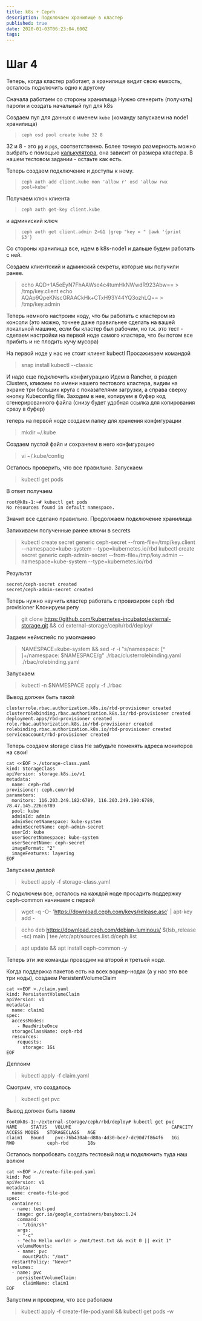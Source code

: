 ```yaml
---
title: k8s + Ceprh
description: Подключаем хранилище в кластер
published: true
date: 2020-01-03T06:23:04.600Z
tags: 
---
```


# Шаг 4
Теперь, когда кластер работает, а хранилище видит свою емкость, осталось подключить одно к другому

Сначала работаем со стороны хранилища
Нужно сгенерить (получать) пароли и создать начальный пул для k8s

Создаем пул для данных с именем `kube` (команду запускаем на node1 хранилища)

> `ceph osd pool create kube 32 8`

32 и 8 - это `pg` и `pgs`, соответственно. Более точную размерность можно выбрать с помощью [калькулятора](https://ceph.io/pgcalc/), она зависит от размера кластера. В нашем тестовом задании - остаьте как есть.

Теперь создаем подключение и доступы к нему.

> `ceph auth add client.kube mon 'allow r' osd 'allow rwx pool=kube'`

Получаем ключ клиента

> `ceph auth get-key client.kube`

и админиский ключ

> `ceph auth get client.admin 2>&1 |grep "key = " |awk '{print  $3'}`

Со стороны хранилища все, идем в k8s-node1 и дальше будем работать с ней.

Создаем клиентский и админский секреты, которые мы получили ранее.

> echo AQD+1A5eEyN7FhAAWse4c4tumHkNWwdR923Abw== > /tmp/key.client
> echo AQAp9QpeKNscGRAACkHk+CTxH93Y44YQ3ozhLQ== > /tmp/key.admin

Теперь немного настроим ноду, что бы работать с кластером из консоли (это можно, точнее даже правильнее сделать на вашей локальной машине, если бы кластер был рабочим, но т.к. это тест - сделаем настройки на первой ноде самого кластера, что бы потом все прибить и не плодить кучу мусора)

На первой ноде у нас не стоит клиент kubectl
Просаживаем командой

> snap install kubectl --classic

И надо еще подключить конфигурацию
Идем в Rancher, в раздел Clusters, кликаем по имени нашего тестового кластера, видим на экране три больших круга с показателями загрузки, а справа сверху кнопку Kubeconfig file. 
Заходим в нее, копируем в буфер код сгенерированного файла (снизу будет удобная ссылка для копирования сразу в буфер)

теперь на первой ноде создаем папку для хранения конфигурации

> mkdir ~/.kube

Создаем пустой файл и сохраняем в него конфигурацию

> vi ~/.kube/config

Осталось проверить, что все правильно.
Запускаем 

> kubectl get pods

В ответ получаем 

```
root@k8s-1:~# kubectl get pods
No resources found in default namespace.
```

Значит все сделано правильно.
Продолжаем подключение хранилища

Запихиваем полученные ранее ключи в secrets

> kubectl create secret generic ceph-secret --from-file=/tmp/key.client --namespace=kube-system --type=kubernetes.io/rbd
> kubectl create secret generic ceph-admin-secret --from-file=/tmp/key.admin --namespace=kube-system --type=kubernetes.io/rbd

Результат
```
secret/ceph-secret created
secret/ceph-admin-secret created
```

Теперь нужно научить кластер работать с провизиром ceph rbd provisioner
Клонируем репу

> git clone https://github.com/kubernetes-incubator/external-storage.git && cd external-storage/ceph/rbd/deploy/

Задаем неймспейс по умолчанию

> NAMESPACE=kube-system && sed -r -i "s/namespace: [^ ]+/namespace: $NAMESPACE/g" ./rbac/clusterrolebinding.yaml ./rbac/rolebinding.yaml

Запускаем

> kubectl -n $NAMESPACE apply -f ./rbac

Вывод должен быть такой
```
clusterrole.rbac.authorization.k8s.io/rbd-provisioner created
clusterrolebinding.rbac.authorization.k8s.io/rbd-provisioner created
deployment.apps/rbd-provisioner created
role.rbac.authorization.k8s.io/rbd-provisioner created
rolebinding.rbac.authorization.k8s.io/rbd-provisioner created
serviceaccount/rbd-provisioner created
```

Теперь создаем storage class
Не забудьте поменять адреса мониторов на свои!

```
cat <<EOF >./storage-class.yaml
kind: StorageClass
apiVersion: storage.k8s.io/v1
metadata:
  name: ceph-rbd
provisioner: ceph.com/rbd
parameters:
  monitors: 116.203.249.182:6789, 116.203.249.190:6789, 78.47.145.226:6789
  pool: kube
  adminId: admin
  adminSecretNamespace: kube-system
  adminSecretName: ceph-admin-secret
  userId: kube
  userSecretNamespace: kube-system
  userSecretName: ceph-secret
  imageFormat: "2"
  imageFeatures: layering
EOF
```

Запускаем деплой

> kubectl apply -f storage-class.yaml

С подключем все, осталось на каждой ноде просадить поддержку ceph-common
начинаем с первой

> wget -q -O- 'https://download.ceph.com/keys/release.asc' | apt-key add -

> echo deb https://download.ceph.com/debian-luminous/ $(lsb_release -sc) main | tee /etc/apt/sources.list.d/ceph.list

> apt update && apt install ceph-common -y

Теперь эти же команды проводим на второй и третьей ноде.

Когда поддержка пакетов есть на всех воркер-нодах (а у нас это все три ноды), создаем PersistentVolumeClaim

```
cat <<EOF >./claim.yaml
kind: PersistentVolumeClaim
apiVersion: v1
metadata:
  name: claim1
spec:
  accessModes:
    - ReadWriteOnce
  storageClassName: ceph-rbd
  resources:
    requests:
      storage: 1Gi
EOF
``` 

Деплоим

> kubectl apply -f claim.yaml

Смотрим, что создалось

> kubectl get pvc

Вывод должен быть таким

```
root@k8s-1:~/external-storage/ceph/rbd/deploy# kubectl get pvc
NAME     STATUS   VOLUME                                     CAPACITY   ACCESS MODES   STORAGECLASS   AGE
claim1   Bound    pvc-76b430ab-d80a-4d30-bce7-dc90d7f864f6   1Gi        RWO            ceph-rbd       18s
```

Осталось попробовать создать тестовый под и подключить туда наш волюм

```
cat <<EOF >./create-file-pod.yaml
kind: Pod
apiVersion: v1
metadata:
  name: create-file-pod
spec:
  containers:
  - name: test-pod
    image: gcr.io/google_containers/busybox:1.24
    command:
    - "/bin/sh"
    args:
    - "-c"
    - "echo Hello world! > /mnt/test.txt && exit 0 || exit 1"
    volumeMounts:
    - name: pvc
      mountPath: "/mnt"
  restartPolicy: "Never"
  volumes:
  - name: pvc
    persistentVolumeClaim:
      claimName: claim1
EOF
```

Запустим и проверим, что все работаем

> kubectl apply -f create-file-pod.yaml && kubectl get pods -w